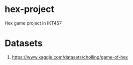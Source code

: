 # hex-project
Hex game project in IKT457

# Datasets
1. https://www.kaggle.com/datasets/cholling/game-of-hex